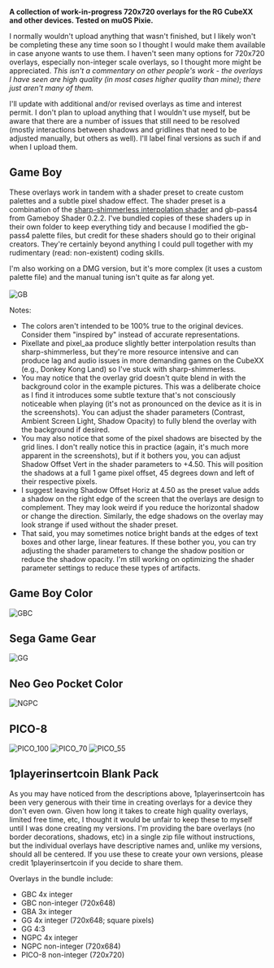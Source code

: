 **A collection of work-in-progress 720x720 overlays for the RG CubeXX and other devices. Tested on muOS Pixie.**

I normally wouldn't upload anything that wasn't finished, but I likely won't be completing these any time soon so I thought I would make them available in case anyone wants to use them. I haven't seen many options for 720x720 overlays, especially non-integer scale overlays, so I thought more might be appreciated. *This isn't a commentary on other people's work - the overlays I have seen are high quality (in most cases higher quality than mine); there just aren't many of them.*

I'll update with additional and/or revised overlays as time and interest permit. I don't plan to upload anything that I wouldn't use myself, but be aware that there are a number of issues that still need to be resolved (mostly interactions between shadows and gridlines that need to be adjusted manually, but others as well). I'll label final versions as such if and when I upload them.

## Game Boy
These overlays work in tandem with a shader preset to create custom palettes and a subtle pixel shadow effect. The shader preset is a combination of the [sharp-shimmerless interpolation shader](https://github.com/Woohyun-Kang/Sharp-Shimmerless-Shader) and gb-pass4 from Gameboy Shader 0.2.2. I've bundled copies of these shaders up in their own folder to keep everything tidy and because I modified the gb-pass4 palette files, but credit for these shaders should go to their original creators. They're certainly beyond anything I could pull together with my rudimentary (read: non-existent) coding skills.

I'm also working on a DMG version, but it's more complex (it uses a custom palette file) and the manual tuning isn't quite as far along yet.<br><br> 
![GB](https://github.com/user-attachments/assets/798751c6-59b0-4263-8d64-3cc3910cdcc3)

Notes:
- The colors aren't intended to be 100% true to the original devices. Consider them "inspired by" instead of accurate representations.  
- Pixellate and pixel_aa produce slightly better interpolation results than sharp-shimmerless, but they're more resource intensive and can produce lag and audio issues in more demanding games on the CubeXX (e.g., Donkey Kong Land) so I've stuck with sharp-shimmerless.
- You may notice that the overlay grid doesn't quite blend in with the background color in the example pictures. This was a deliberate choice as I find it introduces some subtle texture that's not consciously noticeable when playing (it's not as pronounced on the device as it is in the screenshots). You can adjust the shader parameters (Contrast, Ambient Screen Light, Shadow Opacity) to fully blend the overlay with the background if desired.
- You may also notice that some of the pixel shadows are bisected by the grid lines. I don't really notice this in practice (again, it's much more apparent in the screenshots), but if it bothers you, you can adjust Shadow Offset Vert in the shader parameters to +4.50. This will position the shadows at a full 1 game pixel offset, 45 degrees down and left of their respective pixels.
- I suggest leaving Shadow Offset Horiz at 4.50 as the preset value adds a shadow on the right edge of the screen that the overlays are design to complement. They may look weird if you reduce the horizontal shadow or change the direction. Similarly, the edge shadows on the overlay may look strange if used without the shader preset.
- That said, you may sometimes notice bright bands at the edges of text boxes and other large, linear features. If these bother you, you can try adjusting the shader parameters to change the shadow position or reduce the shadow opacity. I'm still working on optimizing the shader parameter settings to reduce these types of artifacts.

## Game Boy Color
![GBC](https://github.com/user-attachments/assets/880701cc-ed7e-4917-a938-50da715529c5)

## Sega Game Gear
![GG](https://github.com/user-attachments/assets/092f76a3-0859-4c02-8eac-46aeae164139)

## Neo Geo Pocket Color
![NGPC](https://github.com/user-attachments/assets/e7a4704b-a2f8-406e-80b8-43b5302c500c)

## PICO-8
![PICO_100](https://github.com/user-attachments/assets/b1ca6ccd-bc3d-493f-b66e-56e6539c4d89)
![PICO_70](https://github.com/user-attachments/assets/5e01e7d4-ca2a-4a39-bb14-0a799299c2ae)
![PICO_55](https://github.com/user-attachments/assets/95c3d45c-9a4d-4274-9a36-e1a4f2f9a499)

## 1playerinsertcoin Blank Pack
As you may have noticed from the descriptions above, 1playerinsertcoin has been very generous with their time in creating overlays for a device they don't even own. Given how long it takes to create high quality overlays, limited free time, etc, I thought it would be unfair to keep these to myself until I was done creating my versions. I'm providing the bare overlays (no border decorations, shadows, etc) in a single zip file without instructions, but the individual overlays have descriptive names and, unlike my versions, should all be centered. If you use these to create your own versions, please credit 1playerinsertcoin if you decide to share them.

Overlays in the bundle include:
- GBC 4x integer
- GBC non-integer (720x648)
- GBA 3x integer
- GG 4x integer (720x648; square pixels)
- GG 4:3
- NGPC 4x integer
- NGPC non-integer (720x684)
- PICO-8 non-integer (720x720)

